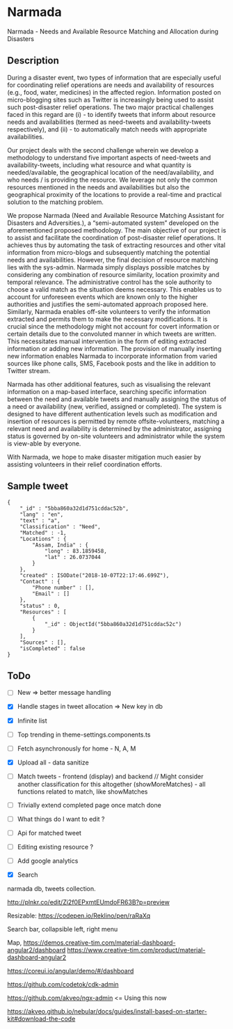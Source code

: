 # Narmada
Narmada - Needs and Available Resource Matching and Allocation during Disasters

## Description

During a disaster event, two types of information that are especially useful for coordinating relief operations are needs and availability of resources (e.g., food, water, medicines) in the affected region. Information posted on micro-blogging sites such as Twitter is increasingly being used to assist such post-disaster relief operations.  The two major practical challenges faced in this regard are (i) - to identify tweets that inform about resource needs and availabilities (termed as need-tweets and availability-tweets respectively),  and (ii) - to automatically match needs with appropriate availabilities. 

Our project deals with the second challenge wherein we develop a methodology to understand five important aspects of need-tweets and availability-tweets, including what resource and what quantity is needed/available, the geographical location of the need/availability, and who needs / is providing the resource.  We leverage not only the common resources mentioned in the needs and availabilities but also the geographical proximity of the locations to provide a real-time and practical solution to the matching problem. 

We propose Narmada (Need and Available Resource Matching Assistant for Disasters and Adversities.), a “semi-automated system” developed on the  aforementioned proposed methodology. The main objective of our project is to assist and facilitate the coordination of post-disaster relief operations. It achieves thus by automating the task of extracting resources and other vital information from micro-blogs and subsequently matching the potential needs and availabilities. However, the final decision of resource matching lies with the sys-admin. Narmada simply displays possible matches by considering any combination of resource similarity, location proximity and temporal relevance. The administrative control has the sole authority to choose a valid match as the situation deems necessary. This enables us to account for unforeseen events which are known only to the higher authorities and justifies the semi-automated approach proposed here.
Similarly, Narmada enables off-site volunteers to verify the information extracted and permits them to make the necessary modifications. It is crucial since the methodology might not account for covert information or certain details due to the convoluted manner in which tweets are written. This necessitates manual intervention in the form of editing extracted information or adding new information. The provision of manually inserting new information  enables Narmada to incorporate information from varied sources like phone calls, SMS, Facebook posts and the like in addition to Twitter stream.

Narmada has other additional features, such as visualising the relevant information on a map-based interface, searching specific information between the need and available tweets and manually assigning the status of a need or availability (new, verified, assigned or completed). The system is designed to have different authentication levels such as modification and insertion of resources  is permitted by remote offsite-volunteers, matching a relevant need and availability is determined by the administrator, assigning status is governed by on-site volunteers and administrator while the system is view-able by everyone. 

With Narmada, we hope to make disaster mitigation much easier by assisting volunteers in their relief coordination efforts. 






## Sample tweet

```
{
    "_id" : "5bba860a32d1d751cddac52b",
    "lang" : "en",
    "text" : "a",
    "Classification" : "Need",
    "Matched" : -1,
    "Locations" : {
        "Assam, India" : {
            "long" : 83.1859458,
            "lat" : 26.0737044
        }
    },
    "created" : ISODate("2018-10-07T22:17:46.699Z"),
    "Contact" : {
        "Phone number" : [],
        "Email" : []
    },
    "status" : 0,
    "Resources" : [ 
        {
            "_id" : ObjectId("5bba860a32d1d751cddac52c")
        }
    ],
    "Sources" : [],
    "isCompleted" : false
}
```

<!-- {"_id":"907538578267353088","loc":"","tln":"","plt":"","cr":{"$date":"2017-09-12T04:07:12.000Z"},"pln":"","lang":"en","p":"","tlt":"","f":"","flrs":9,"acr":{"$date":"2017-02-02T11:58:16.000Z"},"t":"RT @DailyMonitor: Floods ravage four villages in Mbarara https://t.co/wwlOfyJlnp","uid":"827207015588040704","cc":""}, -->

## ToDo

- [ ] New => better message handling
- [X] Handle stages in tweet allocation => New key in db
- [X] Infinite list
- [ ] Top trending in theme-settings.components.ts 
- [ ] Fetch asynchronously for home - N, A, M
- [X] Upload all - data sanitize
- [ ] Match tweets - frontend (display) and backend // Might consider another classification for this altogether (showMoreMatches) - all functions related to match, like showMatches
- [ ] Trivially extend completed page once match done
- [ ] What things do I want to edit ?
- [ ] Api for matched tweet
- [ ] Editing existing resource ?
- [ ] Add google analytics 
- [X] Search



narmada db, tweets collection.

http://plnkr.co/edit/Zi2f0EPxmtEUmdoFR63B?p=preview

Resizable: https://codepen.io/Reklino/pen/raRaXq

Search bar, collapsible left, right menu

Map, 
https://demos.creative-tim.com/material-dashboard-angular2/dashboard
https://www.creative-tim.com/product/material-dashboard-angular2

https://coreui.io/angular/demo/#/dashboard

https://github.com/codetok/cdk-admin


https://github.com/akveo/ngx-admin <= Using this now

https://akveo.github.io/nebular/docs/guides/install-based-on-starter-kit#download-the-code

